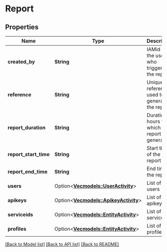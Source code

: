 # Report

## Properties

Name | Type | Description | Notes
------------ | ------------- | ------------- | -------------
**created_by** | **String** | IAMid of the user who triggered the report | 
**reference** | **String** | Unique reference used to generate the report | 
**report_duration** | **String** | Duration in hours for which the report is generated. | 
**report_start_time** | **String** | Start time of the report | 
**report_end_time** | **String** | End time of the report | 
**users** | Option<[**Vec<models::UserActivity>**](UserActivity.md)> | List of users | [optional]
**apikeys** | Option<[**Vec<models::ApikeyActivity>**](ApikeyActivity.md)> | List of apikeys | [optional]
**serviceids** | Option<[**Vec<models::EntityActivity>**](EntityActivity.md)> | List of serviceids | [optional]
**profiles** | Option<[**Vec<models::EntityActivity>**](EntityActivity.md)> | List of profiles | [optional]

[[Back to Model list]](../README.md#documentation-for-models) [[Back to API list]](../README.md#documentation-for-api-endpoints) [[Back to README]](../README.md)


